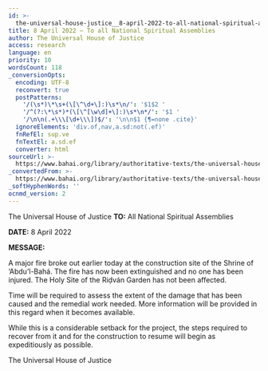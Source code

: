 ```yaml
---
id: >-
  the-universal-house-justice__8-april-2022-to-all-national-spiritual-assemblies__710376816__en
title: 8 April 2022 – To all National Spiritual Assemblies
author: The Universal House of Justice
access: research
language: en
priority: 10
wordsCount: 118
_conversionOpts:
  encoding: UTF-8
  reconvert: true
  postPatterns:
    '/(\s*)\*\s+(\[\^\d+\]:)\s*\n/': '$1$2 '
    '/^(?:\*\s*)*(\[\^[\w\d]+\]:)\s*\n*/': '$1 '
    '/\n\n(.+\\\[\d+\\\])$/': '\n\n$1 {¶=none .cite}'
  ignoreElements: 'div.of,nav,a.sd:not(.ef)'
  fnRefEl: sup.ve
  fnTextEl: a.sd.ef
  converter: html
sourceUrl: >-
  https://www.bahai.org/library/authoritative-texts/the-universal-house-of-justice/messages/20220408_001/20220408_001.xhtml
_convertedFrom: >-
  https://www.bahai.org/library/authoritative-texts/the-universal-house-of-justice/messages/20220408_001/20220408_001.xhtml
_softHyphenWords: ''
ocnmd_version: 2
---
```

The Universal House of Justice
**TO:** All National Spiritual Assemblies

**DATE:** 8 April 2022

**MESSAGE:**

A major fire broke out earlier today at the construction site of the Shrine of ‘Abdu’l-Bahá. The fire has now been extinguished and no one has been injured. The Holy Site of the Riḍván Garden has not been affected.

Time will be required to assess the extent of the damage that has been caused and the remedial work needed. More information will be provided in this regard when it becomes available.

While this is a considerable setback for the project, the steps required to recover from it and for the construction to resume will begin as expeditiously as possible.

The Universal House of Justice
